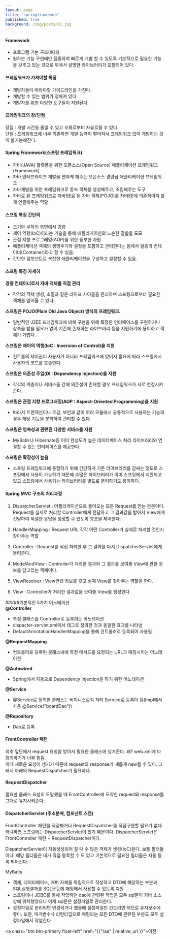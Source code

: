 ```yaml
---
layout: page
title: 'springframework'
published: true
background: /img/posts/01.jpg
---
```



#### Framework
- 프로그램 기본 구조(뼈대)
- 원하는 기능 구현에만 집중하여 빠르게 개발 할 수 있도록 기본적으로 필요한 기능을 갖추고 있는 것으로 위에서 설명한 라이브러리가 포함되어 있다.

#### 프레임워크가 가져야할 특징
- 개발자들이 따라야할 가이드라인을 가진다.
- 개발할 수 있는 범위가 정해져 있다.
- 개발자를 위한 다양한 도구들이 지원된다.

#### 프레임워크의 장/단점

장점 : 개발 시간을 줄일 수 있고 오류로부터 자유로울 수 있다.   
단점 : 프레임워크에 너무 의존하면 개발 능력이 떨어져서 프레임워크 없이 개발하는 것이 불가능해진다.

#### Spring Framework(스프링 프레임워크)
- 자바(JAVA) 플랫폼을 위한 오픈소스(Open Source) 애플리케이션 프레임워크(Framework)
- 자바 엔터프라이즈 개발을 편하게 해주는 오픈소스 경량급 애플리케이션 프레임워크
- 자바개발을 위한 프레임워크로 종속 객체를 생성해주고, 조립해주는 도구
- 자바로 된 프레임워크로 자바SE로 된 자바 객체(POJO)를 자바EE에 의존적이지 않게 연결해주는 역할

#### 스프링 특징 간단히
- 크기와 부하의 측면에서 경량
- 제어 역행(IoC)이라는 기술을 통해 애플리케이션의 느슨한 결합을 도모
- 관점 지향 프로그래밍(AOP)을 위한 풍부한 자원
- 애플리케이션 객체의 생명주기와 설정을 포함하고 관리한다는 점에서 일종의 컨테이너(Container)라고 할 수 있음.
- 간단한 컴포넌트로 복잡한 애플리케이션을 구성하고 설정할 수 있음.

#### 스프링 특징 자세히
**경량 컨테이너로서 자바 객체를 직접 관리**
- 각각의 객체 생성, 소멸과 같은 라이프 사이클을 관리하며 스프링으로부터 필요한 객체를 얻어올 수 있다.

**스프링은 POJO(Plain Old Java Object) 방식의 프레임워크.**
- 일반적인 J2EE 프레임워크에 비해 구현을 위해 특정한 인터페이스를 구현하거나 상속을 받을 필요가 없어 기존에 존재하는 라이브러리 등을 지원하기에 용이하고 객체가 가볍다.

**스프링은 제어의 역행(IoC : Inversion of Control)을 지원**
- 컨트롤의 제어권이 사용자가 아니라 프레임워크에 있어서 필요에 따라 스프링에서 사용자의 코드를 호출한다.

**스프링은 의존성 주입(DI : Dependency Injection)을 지원**
- 각각의 계층이나 서비스들 간에 의존성이 존재할 경우 프레임워크가 서로 연결시켜준다.

**스프링은 관점 지향 프로그래밍(AOP : Aspect-Oriented Programming)을 지원**
- 따라서 트랜잭션이나 로깅, 보안과 같이 여러 모듈에서 공통적으로 사용하는 기능의 경우 해당 기능을 분리하여 관리할 수 있다.

**스프링은 영속성과 관련된 다양한 서비스를 지원**
- MyBatis나 Hibernate등 이미 완성도가 높은 데이터베이스 처리 라이브러리와 연결할 수 있는 인터페이스를 제공한다.

**스프링은 확장성이 높음**
- 스프링 프레임워크에 통합하기 위해 간단하게 기존 라이브러리를 감싸는 정도로 스프링에서 사용이 가능하기 때문에 수많은 라이브러리가 이미 스프링에서 지원되고 있고 스프링에서 사용되는 라이브러리를 별도로 분리하기도 용이하다.

#### Spring MVC 구조의 처리과정
1. DispatcherServlet : 어플리케이션으로 들어오는 모든 Request를 받는 관문이다. Request를 실제로 처리할 Controller에게 전달하고 그 결과값을 받아서 View에게 전달하여 적절한 응답을 생성할 수 있도록 흐름을 제어한다.

2. HandlerMapping : Request URL 각각 어떤 Controller가 실제로 처리할 것인지 찾아주는 역할

3. Controller : Request를 직접 처리한 후 그 결과를 다시 DispatcherServlet에게 돌려준다.

4. ModelAndView : Controller가 처리한 결과와 그 결과를 보여줄 View에 관한 정보를 담고있는 객체이다.

5. ViewResolver : View관련 정보를 갖고 실제 View를 찾아주는 역할을 한다.

6. View : Controller가 처리한 결과값을 보여줄 View를 생성한다.

#####기본적인 5가지 어노테이션   
 **@Controller**   
 - 특정 클래스를 Controller로 등록하는 어노테이션
 - dispacter-servlet.xml에서 <bean>태그로 정의한 것과 동일한 효과를 나타냄
 - DefaultAnnotationHandlerMapping을 통해 컨트롤러로 등록되어 사용됨

**@RequestMapping**   
 - 컨트롤러로 등록된 클래스내에 특정 메서드를 요청되는 URL과 매칭시키는 어노테이션

**@Autowired**   
 - Spring에서 자동으로 Dependency Injection을 하기 위한 어노테이션

**@Service**   
 - @Service로 정의한 클래스는 비지니스로직 처리 Service로 등록이 됨(Impl에서 사용 @Service("boardDao"))
 
**@Repository**   
 - Dao로 등록

#### FrontController 패턴
 최초 앞단에서 request 요청을 받아서 필요한 클래스에 넘겨준다. 왜? web.xml에 다 정의하기가 너무 힘듬.   
 이때 새로운 요청이 생기기 때문에 request와 response가 새롭게 new될 수 있다. 그래서 아래의 RequestDispatcher가 필요하다.   

#### RequestDispatcher
 필요한 클래스 요청이 도달했을 때 FrontController에 도착한 request와 response를 그대로 유지시켜준다.   

#### DispatcherServlet (주소분배, 컴포넌트 스캔)
 FrontController 패턴을 직접짜거나 RequestDispatcher를 직접구현할 필요가 없다. 왜냐하면 스프링에는 DispatcherServlet이 있기 때문이다. DispatcherServlet은 FrontController 패턴 + RequestDispatcher이다.   

 DispatcherServlet이 자동생성되어 질 때 수 많은 객체가 생성(IoC)된다. 보통 필터들이다. 해당 필터들은 내가 직접 등록할 수 도 있고 기본적으로 필요한 필터들은 자동 등록 되어진다.

MyBatis   
- 객체, 데이터베이스, 매퍼 자체를 독립적으로 작성하고 DTO에 해당하는 부분과 SQL실행결과를 SQL문등에 매핑해서 사용할 수 있도록 지원
- 스프링이나 JDBC를 통해 작업하던 dao에 관련된 작업은 모두 sql문이 자바 소스상에 위치했었으나 이제 sql문은 설정파일로 관리한다.
- 설정파일로 분리되면 변경되거나 했을때 설정파일만 건드리면 되므로 유지보수에 좋다. 또한, 매개변수나 리턴타입으로 매핑되는 모든 DTO에 관련된 부분도 모두 설정파일에서 작업한다



<a class="btn btn-primary float-left" href="{{"/aa" | relative_url }}">이전</a>
